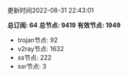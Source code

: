 更新时间2022-08-31 22:43:01

**总订阅: 64**
**总节点: 9419**
**有效节点: 1949**
- trojan节点: 92
- v2ray节点: 1632
- ss节点: 222
- ssr节点: 3
